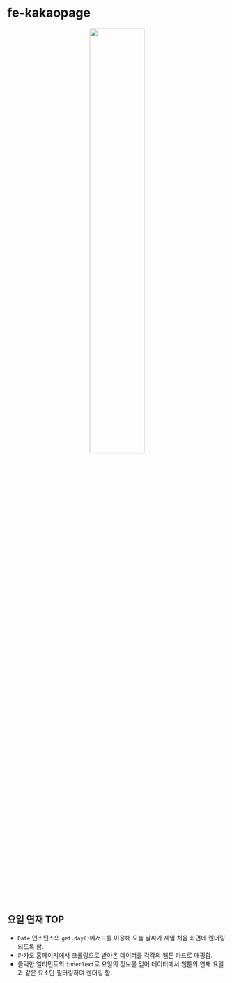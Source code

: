# fe-kakaopage

<p align="center"><img src="https://user-images.githubusercontent.com/92701121/154663404-2a8aff79-0c78-45cf-90cc-0e12684f3386.gif" width="50%" heigth="50%"></p>

<br>
<br>

## 요일 연재 TOP

- `Date` 인스턴스의 `get.day()`메서드를 이용해 오늘 날짜가 제일 처음 화면에 렌더링 되도록 함.
- 카카오 홈페이지에서 크롤링으로 받아온 데이터를 각각의 웹툰 카드로 매핑함.
- 클릭한 엘리먼트의 `innerText`로 요일의 정보를 얻어 데이터에서 웹툰의 연재 요일과 같은 요소만 필터링하여 렌더링 함.
